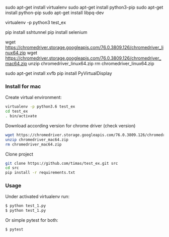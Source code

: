 

sudo apt-get install virtualenv
sudo apt-get install python3-pip
sudo apt-get install python-pip
sudo apt-get install libpq-dev


virtualenv -p python3 test_ex


pip install sshtunnel
pip install selenium

wget https://chromedriver.storage.googleapis.com/76.0.3809.126/chromedriver_linux64.zip
wget https://chromedriver.storage.googleapis.com/76.0.3809.126/chromedriver_mac64.zip
unzip chromedriver_linux64.zip
rm chromedriver_linux64.zip

sudo apt-get install xvfb
pip install PyVirtualDisplay




### Install for mac
Create virtual environment:
```sh
virtualenv -p python3.6 test_ex
cd test_ex
. bin/activate
```
Download according version for chrome driver (check version)
```sh
wget https://chromedriver.storage.googleapis.com/76.0.3809.126/chromedriver_mac64.zip
unzip chromedriver_mac64.zip
rm chromedriver_mac64.zip
```
Clone project
```sh
git clone https://github.com/timas/test_ex.git src
cd src
pip install -r requirements.txt
```


### Usage
Under activated virtualenv run:
```sh
$ python test_1.py
$ python test_1.py
```
Or simple pytest for both:
```sh
$ pytest
```